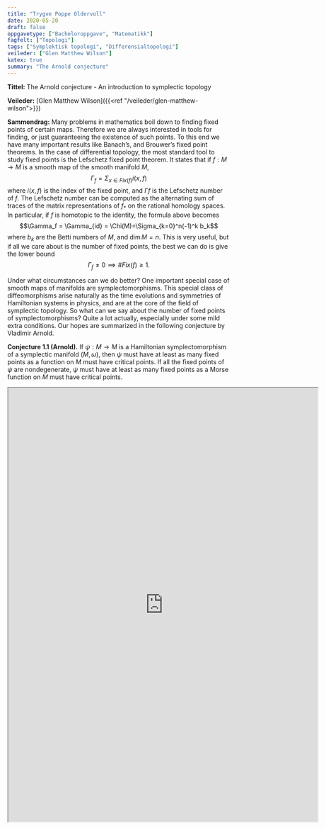 ```yaml
---
title: "Trygve Poppe Oldervoll"
date: 2020-05-20
draft: false
oppgavetype: ["Bacheloroppgave", "Matematikk"]
fagfelt: ["Topologi"]
tags: ["Symplektisk topologi", "Differensialtopologi"]
veileder: ["Glen Matthew Wilson"]
katex: true
summary: "The Arnold conjecture"
---
```


**Tittel:** The Arnold conjecture - An introduction to symplectic topology

**Veileder:** 
[Glen Matthew Wilson]({{<ref "/veileder/glen-matthew-wilson">}})

**Sammendrag:** Many problems in mathematics boil down to finding fixed points of certain maps. Therefore we are always interested in tools for finding, or just guaranteeing the existence of such points. To this end we have many important results like Banach’s, and Brouwer’s fixed point theorems. In the case of differential topology, the most standard tool to study fixed points is the Lefschetz fixed point theorem. It states that if $f : M\longrightarrow M$ is a smooth map of the smooth manifold $M$,
$$\Gamma_f = \Sigma_{x\in Fix(f)}i(x, f)$$ 
where $i(x, f)$ is the index of the fixed point, and $\Gamma f$ is the Lefschetz number of $f$. The Lefschetz number can be computed as the alternating sum of traces of the matrix representations of $f_\ast$ on the rational homology spaces. In particular, if $f$ is homotopic to the identity, the formula above becomes
$$\Gamma_f = \Gamma_{id} = \Chi(M)=\Sigma_{k=0}^n(-1)^k b_k$$
where $b_k$ are the Betti numbers of $M$, and $\dim M = n$. This is very useful, but if all we care about is the number of fixed points, the best we can do is give the lower bound
$$\Gamma_f \neq 0 \implies \# Fix(f)\geq 1.$$

Under what circumstances can we do better? One important special case of smooth maps of manifolds are symplectomorphisms. This special class of diffeomorphisms arise naturally as the time evolutions and symmetries of Hamiltonian systems in physics, and are at the core of the field of symplectic topology. So what can we say about the number of fixed points of symplectomorphisms? Quite a lot actually, especially under some mild extra conditions. Our hopes are summarized in the following conjecture by Vladimir Arnold.

**Conjecture 1.1 (Arnold).** If $\psi : M \longrightarrow M$ is a Hamiltonian symplectomorphism of a symplectic manifold $(M, \omega)$, then $\psi$ must have at least as many fixed points as a function on $M$ must have critical points. If all the fixed points of $\psi$ are nondegenerate, $\psi$ must have at least as many fixed points as a Morse function on $M$ must have critical points.


<iframe src="https://drive.google.com/file/d/1HHI7EfRvawcuq9W_ODW_hWFPYkv5OJ9J/preview" width="700" height="980" allow="autoplay"></iframe>
